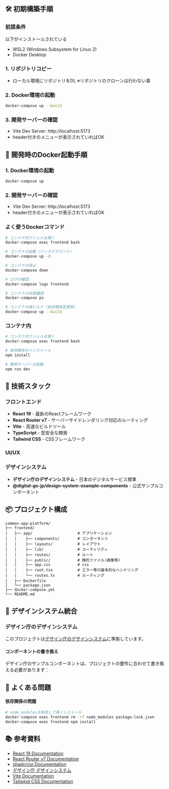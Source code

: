 ## 🛠️ 初期構築手順

### 前提条件
以下がインストールされている
- WSL2 (Windows Subsystem for Linux 2)
- Docker Desktop

### 1. リポジトリコピー
- ローカル環境にリポジトリをDL
※リポジトリのクローンは行わない事

### 2. Docker環境の起動
```bash
docker-compose up --build
```
### 3. 開発サーバーの確認
- Vite Dev Server: http://localhost:5173
- header付きのメニューが表示されていればOK

## 🚀 開発時のDocker起動手順

### 1. Docker環境の起動
```bash
docker-compose up
```

### 2. 開発サーバーの確認
- Vite Dev Server: http://localhost:5173
- header付きのメニューが表示されていればOK

### よく使うDockerコマンド
```bash
# コンテナ内でシェルを開く
docker-compose exec frontend bash

# コンテナの起動（バックグラウンド）
docker-compose up -d

# コンテナの停止
docker-compose down

# ログの確認
docker-compose logs frontend

# コンテナの状態確認
docker-compose ps

# コンテナの再ビルド（依存関係変更時）
docker-compose up --build
```
### コンテナ内
```bash
# コンテナ内でシェルを開く
docker-compose exec frontend bash

# 依存関係のインストール
npm install

# 開発サーバーの起動
npm run dev
```

## 🌟 技術スタック
### フロントエンド
- **React 19** - 最新のReactフレームワーク
- **React Router v7** - サーバーサイドレンダリング対応のルーティング
- **Vite** - 高速なビルドツール
- **TypeScript** - 型安全な開発
- **Tailwind CSS** - CSSフレームワーク

### UI/UX
### デザインシステム
- **デザイン庁のデザインシステム** - 日本のデジタルサービス標準
- **@digital-go-jp/design-system-example-components** - 公式サンプルコンポーネント

## 📦 プロジェクト構成

```
common-app-platform/
├── frontend/                   
│   ├── app/                    # アプリケーション
│   │    ├── components/        # コンポーネント
│   │    ├── layouts/           # レイアウト
│   │    ├── lib/               # ユーティリティ
│   │    ├── routes/            # ルート
│   │    ├── public/            # 静的ファイル(画像等)
│   │    ├── app.css            # css
│   │    ├── root.tsx           # エラー等の基本的なハンドリング
│   │    └── routes.ts          # ルーティング
│   ├── Dockerfile　　　　　　　
│   └── package.json          
├── docker-compose.yml         
└── README.md                   
```

## 🎨 デザインシステム統合

### デザイン庁のデザインシステム
このプロジェクトは[デザイン庁のデザインシステム](https://www.digital.go.jp/policies/servicedesign/designsystem/)に準拠しています。

#### コンポーネントの書き換え
デザイン庁のサンプルコンポーネントは、プロジェクトの要件に合わせて書き換える必要があります：

## 🐛 よくある問題

#### 依存関係の問題
```bash
# node_modulesを削除して再インストール
docker-compose exec frontend rm -rf node_modules package-lock.json
docker-compose exec frontend npm install
```

## 📚 参考資料

- [React 19 Documentation](https://react.dev/)
- [React Router v7 Documentation](https://reactrouter.com/)
- [shadcn/ui Documentation](https://ui.shadcn.com/)
- [デザイン庁 デザインシステム](https://www.digital.go.jp/policies/servicedesign/designsystem/)
- [Vite Documentation](https://vitejs.dev/)
- [Tailwind CSS Documentation](https://tailwindcss.com/)


